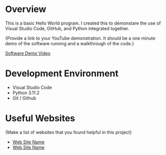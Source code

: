 # Overview

This is a basic Hello World program. I created this to demonstare the use of Visual Studio Code, GitHub, and Python integrated together.




{Provide a link to your YouTube demonstration.  It should be a one minute demo of the software running and a walkthrough of the code.}

[Software Demo Video](https://youtu.be/acFWJQ6tQqY)

# Development Environment

* Visual Studio Code
* Python 3.11.2
* Git / Github

# Useful Websites

{Make a list of websites that you found helpful in this project}
* [Web Site Name](https://code.visualstudio.com/docs/editor/versioncontrol)
* [Web Site Name](https://docs.python.org/3.9/library/index.html)